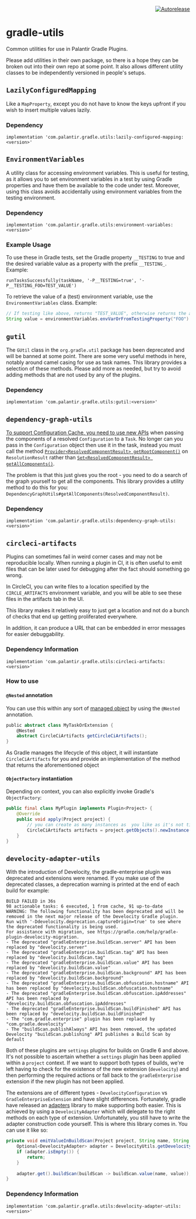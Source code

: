 <p align="right">
<a href="https://autorelease.general.dmz.palantir.tech/palantir/gradle-utils"><img src="https://img.shields.io/badge/Perform%20an-Autorelease-success.svg" alt="Autorelease"></a>
</p>

# gradle-utils

Common utilities for use in Palantir Gradle Plugins.

Please add utilities in their own package, so there is a hope they can be broken out into their own repo at some point. It also allows different utility classes to be independently versioned in people's setups.

## `LazilyConfiguredMapping`

Like a `MapProperty`, except you do not have to know the keys upfront if you wish to insert multiple values lazily.

### Dependency

```
implementation 'com.palantir.gradle.utils:lazily-configured-mapping:<version>'
```

## `EnvironmentVariables`

A utility class for accessing environment variables. This is useful for testing, as it allows you to set environment variables in a test by using Gradle properties and have them be available to the code under test.
Moreover, using this class avoids accidentally using environment variables from the testing environment.

### Dependency

```
implementation 'com.palantir.gradle.utils:environment-variables:<version>'
```

### Example Usage

To use these in Gradle tests, set the Gradle property ```__TESTING``` to true and the desired variable value as a property with the prefix ```__TESTING_```. Example:
```
runTasksSuccessfully(taskName, '-P__TESTING=true', '-P__TESTING_FOO=TEST_VALUE')
```

To retrieve the value of a (test) environment variable, use the ```EnvironmentVariables``` class. Example:
```java
// If testing like above, returns "TEST_VALUE", otherwise returns the actual value of the environment variable "FOO"
String value = environmentVariables.envVarOrFromTestingProperty("FOO").get(); 
```

## `gutil`

The `GUtil` class in the `org.gradle.util` package has been deprecated and will be banned at some point. There are some very useful methods in here, notably around camel casing for use as task names. This library provides a selection of these methods. Please add more as needed, but try to avoid adding methods that are not used by any of the plugins.

### Dependency

```
implementation 'com.palantir.gradle.utils:gutil:<version>'
```

## `dependency-graph-utils`

[To support Configuration Cache, you need to use new APIs](https://docs.gradle.org/8.4/userguide/configuration_cache.html#config_cache:requirements:~:text=Referencing%20dependency%20resolution,invoking%20ResolutionResult.getRootComponent()) when passing the components of a resolved `Configuration` to a `Task`. No longer can you pass in the `Configuration` object then use it in the task, instead you must call the method [`Provider<ResolvedComponentResult> getRootComponent()`](https://docs.gradle.org/8.4/javadoc/org/gradle/api/artifacts/result/ResolutionResult.html#getRootComponent--) on `ResolutionResult` rather than [`Set<ResolvedComponentResult> getAllComponents()`](https://docs.gradle.org/8.4/javadoc/org/gradle/api/artifacts/result/ResolutionResult.html#getAllComponents--).

The problem is that this just gives you the root - you need to do a search of the graph yourself to get all the components. This library provides a utility method to do this for you: `DependencyGraphUtils#getAllComponents(ResolvedComponentResult)`.

### Dependency

```
implementation 'com.palantir.gradle.utils:dependency-graph-utils:<version>'
```

## `circleci-artifacts`

Plugins can sometimes fail in weird corner cases and may not be reproducible locally. When running a plugin in CI, it is often useful to emit files that can be later used for debugging after the fact should something go wrong. 

In CircleCI, you can write files to a location specified by the `CIRCLE_ARTIFACTS` environment variable, and you will be able to see these files in the artifacts tab in the UI.

This library makes it relatively easy to just get a location and not do a bunch of checks that end up getting proliferated everywhere.

In addition, it can produce a URL that can be embedded in error messages for easier debuggability.

### Dependency Information

```
implementation 'com.palantir.gradle.utils:circleci-artifacts:<version>'
```

### How to use

#### `@Nested` annotation

You can use this within any sort of [managed object](https://docs.gradle.org/current/userguide/custom_gradle_types.html#managed_properties) by using the `@Nested` annotation.
```gradle
public abstract class MyTaskOrExtension {
    @Nested
    abstract CircleCiArtifacts getCircleCiArtifacts();
}
```

As Gradle manages the lifecycle of this object, it will instantiate `CircleCiArtifacts` for you and provide an implementation of the method that returns the aforementioned object

#### `ObjectFactory` instantiation

Depending on context, you can also explicitly invoke Gradle's `ObjectFactory`:

```java
public final class MyPlugin implements Plugin<Project> {
    @Override
    public void apply(Project project) {
        // you can create as many instances as  you like as it's not tied to any lifecycle
        CircleCiArtifacts artifacts = project.getObjects().newInstance(CircleCiArtifacts.class);
    }
}
```

## `develocity-adapter-utils`

With the introduction of Develocity, the gradle-enterprise plugin was deprecated and extensions were renamed. If you make use of the deprecated classes, a deprecation warning is printed at the end of each build for example:

```
BUILD FAILED in 36s
98 actionable tasks: 6 executed, 1 from cache, 91 up-to-date
WARNING: The following functionality has been deprecated and will be removed in the next major release of the Develocity Gradle plugin. 
Run with '-Ddevelocity.deprecation.captureOrigin=true' to see where the deprecated functionality is being used. 
For assistance with migration, see https://gradle.com/help/gradle-plugin-develocity-migration.
- The deprecated "gradleEnterprise.buildScan.server" API has been replaced by "develocity.server"
- The deprecated "gradleEnterprise.buildScan.tag" API has been replaced by "develocity.buildScan.tag"
- The deprecated "gradleEnterprise.buildScan.value" API has been replaced by "develocity.buildScan.value"
- The deprecated "gradleEnterprise.buildScan.background" API has been replaced by "develocity.buildScan.background"
- The deprecated "gradleEnterprise.buildScan.obfuscation.hostname" API has been replaced by "develocity.buildScan.obfuscation.hostname"
- The deprecated "gradleEnterprise.buildScan.obfuscation.ipAddresses" API has been replaced by "develocity.buildScan.obfuscation.ipAddresses"
- The deprecated "gradleEnterprise.buildScan.buildFinished" API has been replaced by "develocity.buildScan.buildFinished"
- The "com.gradle.enterprise" plugin has been replaced by "com.gradle.develocity"
- The "buildScan.publishAlways" API has been removed, the updated Develocity "buildScan.publishing" API publishes a Build Scan by default
```

Both of these plugins are `settings` plugins for builds on Gradle 6 and above. It's not possible to ascertain whether a `settings` plugin has been applied within a `project`  context. If we want to support both types of builds, we're left having to check for the existence of the new extension (`develocity`) and then performing the required actions or fall back to the `gradleEnterprise` extension if the new plugin has not been applied. 

The extensions are of different types - `DevelocityConfiguration` vs `GradleEnterpriseExtension` and have slight differences. Fortunately, gradle have released an [adapters](https://github.com/gradle/develocity-agent-adapters) library to make supporting both easier. This is achieved by using a `DevelocityAdapter` which will delegate to the right methods on each type of extension. Unfortunately, you still have to write the adapter construction code yourself. This is where this library comes in. You can use it like so:

```java
private void emitValueInBuildScan(Project project, String name, String value) {
    Optional<DevelocityAdapter> adapter = DevelocityUtils.getDevelocityExtension(project);
    if (adapter.isEmpty()) {
        return;
    }
    
    adapter.get().buildScan(buildScan -> buildScan.value(name, value));
}
```

### Dependency Information
```
implementation 'com.palantir.gradle.utils:develocity-adapter-utils:<version>'
```